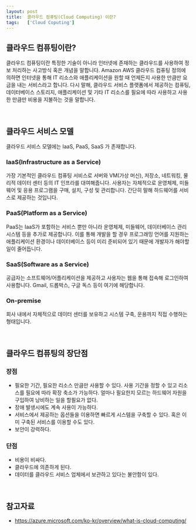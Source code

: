 ```yaml
---
layout: post
title:  클라우드 컴퓨팅(Cloud Computing) 이란?
tags:   ['Cloud Coputing']
---
```


## 클라우드 컴퓨팅이란?
클라우드 컴퓨팅이란 특정한 기술이 아니라 인터넷에 존재하는 클라우드를 사용하여 정보 처리하는 사고방식 혹은 개념을 말합니다. Amazon AWS 클라우드 컴퓨팅 정의에 의하면 인터넷을 통해 IT 리소스와 애플리케이션을 원할 때 언제든지 사용한 만큼만 요금을 내는 서비스라고 합니다. 다시 말해, 클라우드 서비스 플랫폼에서 제공하는 컴퓨팅, 데이터베이스 스토리지, 애플리케이션 및 기타 IT 리소스를 필요에 따라 사용하고 사용한 만큼만 비용을 지불하는 것을 말합니다.  
    
<br/>  

## 클라우드 서비스 모델  

클라우드 서비스 모델에는 IaaS, PaaS, SaaS 가 존재합니다.

### IaaS(Infrastructure as a Service)  
가장 기본적인 클라우드 컴퓨팅 서비스로 서버와 VM(가상 머신), 저장소, 네트워킹, 물리적 데이터 센터 등의 IT 인프라를 대여해줍니다. 사용자는 자체적으로 운영체제, 미들웨어 및 응용 프로그램을 구매, 설치, 구성 및 관리합니다. 간단히 말해 하드웨어를 서비스로 제공하는 것입니다.      

### PaaS(Platform as a Service)   
PaaS는 IaaS가 포함하는 서비스 뿐만 아니라 운영체제, 미들웨어, 데이터베이스 관리 시스템 등을 추가로 제공합니다. 이를 통해 개발을 할 경우 프로그래밍 언어를 지원하는 애플리케이션 환경이나 데이터베이스 등이 미리 준비되어 있기 때문에 개발자가 해야할 일이 줄어듭니다.  

### SaaS(Software as a Service)  
공급자는 소프트웨어/어플리케이션을 제공하고 사용자는 웹을 통해 접속해 로그인하여 사용합니다. Gmail, 드롭박스, 구글 독스 등이 여기에 해당합니다.  

### On-premise  
회사 내에서 자체적으로 데이터 센터를 보유하고 시스템 구축, 운용까지 직접 수행하는 형태입니다.  

<br/>  

## 클라우드 컴퓨팅의 장단점

### 장점    
- 필요한 기간, 필요한 리소스 만큼만 사용할 수 있다. 사용 기간을 정할 수 있고 리소스를 필요에 따라 확장 축소가 가능하다. 얼마나 필요한지 모르는 하드웨어 자원을 구입하여 낭비하는 일을 할필요가 없다.   
- 장애 발생시에도 계속 사용이 가능하다.  
- 서비스에서 제공하는 옵션들을 이용하면 빠르게 시스템을 구축할 수 있다. 혹은 이미 구축된 서비스를 이용할 수도 있다.  
- 보안이 강력하다.  

### 단점  
- 비용이 비싸다. 
- 클라우드에 의존하게 된다.
- 데이터를 클라우드 서비스 업체에서 보관하고 있다는 불안함이 있다.  

<br/>  

## 참고자료  

- https://azure.microsoft.com/ko-kr/overview/what-is-cloud-computing/

